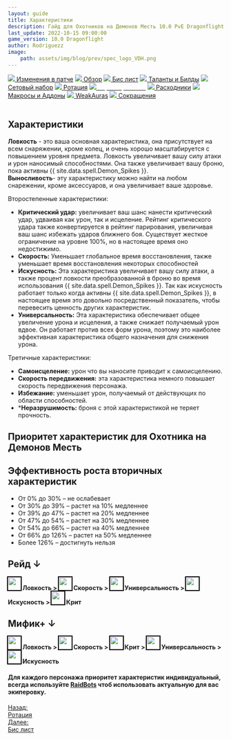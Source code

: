 ```yaml
---
layout: guide
title: Характеристики
description: Гайд для Охотников на Демонов Месть 10.0 PvE Dragonflight
last_update: 2022-10-15 09:00:00
game_version: 10.0 Dragonflight 
author: Rodriguezz
image:
    path: assets/img/blog/prev/spec_logo_VDH.png
---
```


<div id="smooth-nav-outer">
<a href="{{ site.url }}/guide/vengeance/changes-patch.html"><img src="https://wow.zamimg.com/images/wow/icons/medium/inv_misc_spyglass_02.jpg"> Изменения в патче</a>
<a href="{{ site.url }}/guide/vengeance/overview.html"><img src="https://wow.zamimg.com/images/wow/icons/medium/inv_misc_spyglass_02.jpg"> Обзор</a>
<a href="{{ site.url }}/guide/vengeance/gear.html"><img src="https://wow.zamimg.com/images/wow/icons/medium/inv_chest_chain_03.jpg"> Бис лист</a>
<a href="{{ site.url }}/guide/vengeance/talent-builds.html"><img src="https://wow.zamimg.com/images/wow/icons/medium/ability_marksmanship.jpg"> Таланты и Билды</a>
<a href="{{ site.url }}/guide/vengeance/Set-bonuses.html"><img src="https://wow.zamimg.com/images/wow/icons/medium/wow_token01.jpg"> Сетовый набор</a>
<a href="{{ site.url }}/guide/vengeance/rotation-priority.html"><img src="https://wow.zamimg.com/images/wow/icons/medium/wow_token01.jpg"> Ротация</a>
<a href="{{ site.url }}/guide/vengeance/stats.html"><img src="https://wow.zamimg.com/images/wow/icons/medium/inv_inscription_80_warscroll_intellect.jpg"><span style="color: white;"> Характеристики</span></a>
<a href="{{ site.url }}/guide/vengeance/consumables.html"><img src="https://wow.zamimg.com/images/wow/icons/medium/inv_potion_92.jpg"> Расходники</a>
<a href="{{ site.url }}/guide/vengeance/macros-addons.html"><img src="https://wow.zamimg.com/images/wow/icons/medium/inv_eng_gearspringparts.jpg"> Макросы и Аддоны</a>
<a href="{{ site.url }}/guide/vengeance/weakauras.html"><img src="https://wow.zamimg.com/images/wow/icons/medium/spell_holy_auramastery.jpg"> WeakAuras</a>
<a href="{{ site.url }}/guide/vengeance/common-terms.html"><img src="https://wow.zamimg.com/images/wow/icons/medium/ui_chat.jpg"> Сокращения</a>
</div>
<br>

## Характеристики

**Ловкость** - это ваша основная характеристика, она присутствует на всем снаряжении, кроме колец, и очень хорошо масштабируется с повышением уровня предмета. Ловкость увеличивает вашу силу атаки и урон наносимый способностями. Она также увеличивает вашу броню, пока активны {{ site.data.spell.Demon_Spikes }}.<br>
**Выносливость**- эту характеристику можно найти на любом снарежении, кроме аксессуаров, и она увеличивает ваше здоровье.

Второстепенные характеристики:

* **Критический удар:** увеличивает ваш шанс нанести критический удар, удваивая как урон, так и исцеление. Рейтинг критического удара также конвертируется в рейтинг парирования, увеличивая ваш шанс избежать ударов ближнего боя. Существует жесткое ограничение на уровне 100%, но в настоящее время оно недостижимо.
* **Скорость:** Уменьшает глобальное время восстановления, также уменьшает время восстановления некоторых способностей
* **Искусность:** Эта характеристика увеличивает вашу силу атаки, а также процент ловкости преобразованной в броню во время использования {{ site.data.spell.Demon_Spikes }}. Так как искусность работает только когда активны {{ site.data.spell.Demon_Spikes }}, в настоящее время это довольно посредственный показатель, чтобы перевесить ценность других характеристик.
* **Универсальность:** Эта характеристика обеспечивает общее увеличение урона и исцеления, а также снижает получаемый урон вдвое. Он работает против всех форм урона, поэтому это наиболее эффективная характеристика общего назначения для снижения урона.

Третичные характеристики:

* **Самоисцеление:** урон что вы наносите приводит к самоисцелению.
* **Скорость передвижения:** эта характеристика немного повышает скорость передвижения персонажа.
* **Избежание:** уменьшает урон, получаемый от действующих по области способностей.
* ***Неразрушимость:** броня с этой характеристикой не теряет прочность.


## Приоритет характеристик для Охотника на Демонов Месть

## Эффективность роста вторичных характеристик

* От 0% до 30% – не ослабевает
* От 30% до 39% – растет на 10% медленнее
* От 39% до 47% – растет на 20% медленнее
* От 47% до 54% – растет на 30% медленнее
* От 54% до 66% – растет на 40% медленнее
* От 66% до 126% – растет на 50% медленнее
* Более 126% – достигнуть нельзя

## Рейд ↓ 

<div class="tabs__content">
<div class="tabs_in" markdown="1">

<img src="{{ site.url }}/assets/img/guide/havoc/agil.png" style="outline: 2px solid #000; width: 30px">  **Ловкость >**
<img src="{{ site.url }}/assets/img/guide/havoc/speed.png" style="outline: 2px solid #000; width: 30px"> **Скорость >**
<img src="{{ site.url }}/assets/img/guide/havoc/vers.png" style="outline: 2px solid #000; width: 30px">  **Универсальность >**
<img src="{{ site.url }}/assets/img/guide/havoc/mastry.png" style="outline: 2px solid #000; width: 30px"> **Искусность >**
<img src="{{ site.url }}/assets/img/guide/havoc/crit.png" style="outline: 2px solid #000; width: 30px">  **Крит**
</div>
</div>

## Мифик+ ↓ 

<div class="tabs__content">
<div class="tabs_in" markdown="1">

<img src="{{ site.url }}/assets/img/guide/havoc/agil.png" style="outline: 2px solid #000; width: 30px">  **Ловкость >**
<img src="{{ site.url }}/assets/img/guide/havoc/speed.png" style="outline: 2px solid #000; width: 30px"> **Скорость >**
<img src="{{ site.url }}/assets/img/guide/havoc/crit.png" style="outline: 2px solid #000; width: 30px">  **Крит >**
<img src="{{ site.url }}/assets/img/guide/havoc/vers.png" style="outline: 2px solid #000; width: 30px">  **Универсальность >**
<img src="{{ site.url }}/assets/img/guide/havoc/mastry.png" style="outline: 2px solid #000; width: 30px"> **Искусность**

</div>
</div>
  
#### Для каждого персонажа приоритет характеристик индивидуальный, всегда используйте <a href="https://www.raidbots.com/simbot">RaidBots</a> чтоб использовать актуальную для вас экиперовку.


<div class="minibox minibox-left"><a href="{{ site.url }}/guide/vengeance/rotation-priority.html">Назад:<br>Ротация</a></div> 
<div class="minibox"><a href="{{ site.url }}/guide/vengeance/gear.html">Далее:<br>Бис лист</a></div>














